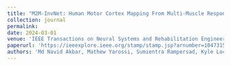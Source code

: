```yaml
---
title: "M2M-InvNet: Human Motor Cortex Mapping From Multi-Muscle Response Using TMS and Generative 3D Convolutional Network"
collection: journal
permalink: 
date: 2024-03-01
venue: 'IEEE Transactions on Neural Systems and Rehabilitation Engineering'
paperurl: 'https://ieeexplore.ieee.org/stamp/stamp.jsp?arnumber=10473158'
authors: 'Md Navid Akbar, Mathew Yarossi, Sumientra Rampersad, Kyle Lockwood, <b>Aria Masoomi</b>, et al'
---
```

